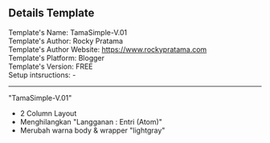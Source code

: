 Details Template
--------------------------------
Template's Name: TamaSimple-V.01  
Template's Author: Rocky Pratama  
Template's Author Website: https://www.rockypratama.com   
Template's Platform: Blogger  
Template's Version: FREE  
Setup intsructions: - 

--------------------------------
"TamaSimple-V.01"
- 2 Column Layout
- Menghilangkan "Langganan : Entri (Atom)"
- Merubah warna body & wrapper "lightgray"
